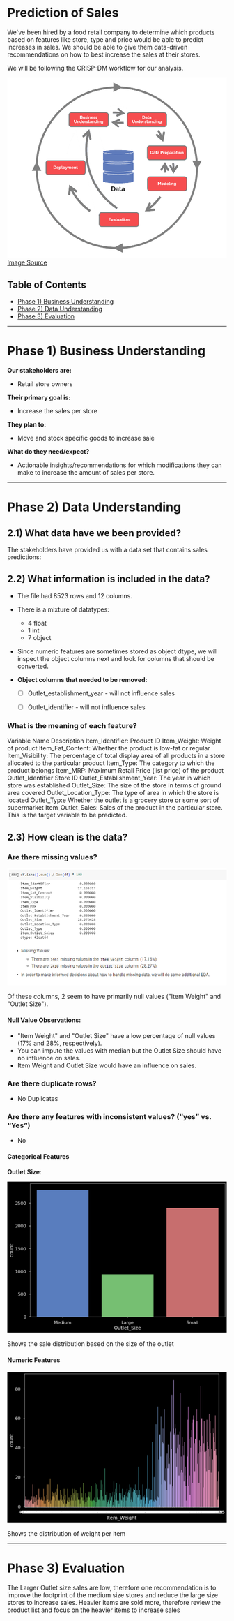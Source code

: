 # Prediction of Sales
We've been hired by a food retail company to determine which products based on features like store, type and price would be able to predict increases in sales. We should be able to give them data-driven recommendations on how to best increase the sales at their stores.

We will be following the CRISP-DM workflow for our analysis.  

<a href="https://www.datascience-pm.com/crisp-dm-2"><img src="CRISP-DM.png"/>Image Source</a></center>


## Table of Contents

- [Phase 1) Business Understanding](#phase1)
- [Phase 2) Data Understanding](#phase2)
- [Phase 3) Evaluation](#phase3)


___

<a name='phase1'></a>
# Phase 1) Business Understanding


**Our stakeholders are:**
- Retail store owners

**Their primary goal is:**
- Increase the sales per store

**They plan to:**
- Move and stock specific goods to increase sale

**What do they need/expect?**
- Actionable insights/recommendations for which modifications they can make to increase the amount of sales per store.

___

<a name='phase2'></a>
# Phase 2) Data Understanding


## 2.1) What data have we been provided?




<p>The stakeholders have provided us with a data set that contains sales predictions:</p>
</p>

## 2.2) What information is included in the data?


- The file had 8523 rows and 12 columns.
- There is a mixture of datatypes:
  - 4 float
  - 1 int
  - 7 object
- Since numeric features are sometimes stored as object dtype, we will inspect the object columns next and look for columns that should be converted.

- **Object columns that needed to be removed:**
  - [ ] Outlet_establishment_year - will not influence sales
  - [ ] Outlet_identifier - will not influence sales

  
### **What is the meaning of each feature?**

Variable Name Description
Item_Identifier: Product ID
Item_Weight: Weight of product
Item_Fat_Content: Whether the product is low-fat or regular
Item_Visibility: The percentage of total display area of all products in a store allocated to the particular product
Item_Type: The category to which the product belongs
Item_MRP: Maximum Retail Price (list price) of the product Outlet_Identifier Store ID
Outlet_Establishment_Year: The year in which store was established
Outlet_Size: The size of the store in terms of ground area covered
Outlet_Location_Type: The type of area in which the store is located
Outlet_Typ:e Whether the outlet is a grocery store or some sort of supermarket
Item_Outlet_Sales: Sales of the product in the particular store. This is the target variable to be predicted.


## **2.3) How clean is the data?**

### Are there missing values?

<img src="missingdata.png">


Of these columns, 2 seem to have primarily null values ("Item Weight" and "Outlet Size"). 

#### Null Value Observations:
- "Item Weight" and "Outlet Size" have a low percentage of null values (17% and 28%, respectively).
- You can impute the values with median but the Outlet Size should have no influence on sales.
- Item Weight and Outlet Size would have an influence on sales.
  
### Are there duplicate rows?

- No Duplicates

### Are there any features with inconsistent values? (“yes” vs. “Yes”)
- No

#### Categorical Features
**Outlet Size**: 

<img src="outlet_size.png">

Shows the sale distribution based on the size of the outlet

#### Numeric Features

<img src="itemweight.png">

Shows the  distribution of weight per item

___
<a name='phase3'></a>
# Phase 3) Evaluation
 
The Larger Outlet size sales are low, therefore one recommendation is to improve the footprint of the medium size stores and reduce the large size stores to increase sales.
Heavier items are sold more, therefore review the product list and focus on the heavier items to increase sales

